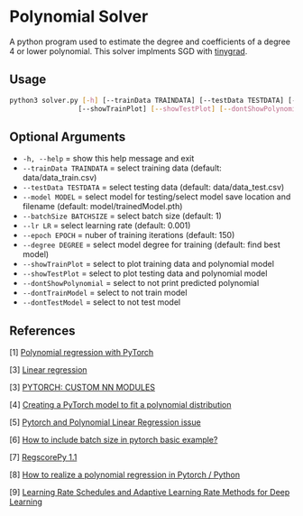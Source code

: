 # Polynomial Solver

A python program used to estimate the degree and coefficients of a degree 4 or lower polynomial. This solver implments SGD with  [tinygrad](https://github.com/geohot/tinygrad).


## Usage

``` bash
python3 solver.py [-h] [--trainData TRAINDATA] [--testData TESTDATA] [--model MODEL] [--batchSize BATCHSIZE] [--lr LR] [--epoch EPOCH] [--degree DEGREE]
                 [--showTrainPlot] [--showTestPlot] [--dontShowPolynomial] [--dontTrainModel] [--dontTestModel]
```
## Optional Arguments
* `-h, --help` = show this help message and exit
* `--trainData TRAINDATA` = select training data (default: data/data_train.csv)
* `--testData TESTDATA` = select testing data (default: data/data_test.csv)
* `--model MODEL` = select model for testing/select model save location and filename (default: model/trainedModel.pth)
* `--batchSize BATCHSIZE` = select batch size (default: 1)
* `--lr LR` = select learning rate (default: 0.001)
* `--epoch EPOCH` = nuber of training iterations (default: 150)
* `--degree DEGREE` = select model degree for training (default: find best model)
* `--showTrainPlot` = select to plot training data and polynomial model
* `--showTestPlot` = select to plot testing data and polynomial model
* `--dontShowPolynomial` = select to not print predicted polynomial
* `--dontTrainModel` = select to not train model
* `--dontTestModel` = select to not test model


## References

[1] [Polynomial regression with PyTorch](https://soham.dev/posts/polynomial-regression-pytorch/)

[3] [Linear regression](https://github.com/madsendennis/notebooks/blob/master/pytorch/1_Linear_regression.ipynb)

[3] [PYTORCH: CUSTOM NN MODULES](https://pytorch.org/tutorials/beginner/examples_nn/polynomial_module.html)


[4] [Creating a PyTorch model to fit a polynomial distribution](https://discuss.pytorch.org/t/creating-a-pytorch-model-to-fit-a-polynomial-distribution/161595)


[5] [Pytorch and Polynomial Linear Regression issue](https://stackoverflow.com/questions/42795226/pytorch-and-polynomial-linear-regression-issue)


[6] [How to include batch size in pytorch basic example?](https://stackoverflow.com/questions/51735001/how-to-include-batch-size-in-pytorch-basic-example)


[7] [RegscorePy 1.1](https://pypi.org/project/RegscorePy/)

[8] [How to realize a polynomial regression in Pytorch / Python](https://stackoverflow.com/questions/55920015/how-to-realize-a-polynomial-regression-in-pytorch-python)

[9] [Learning Rate Schedules and Adaptive Learning Rate Methods for Deep Learning](https://towardsdatascience.com/learning-rate-schedules-and-adaptive-learning-rate-methods-for-deep-learning-2c8f433990d1)
